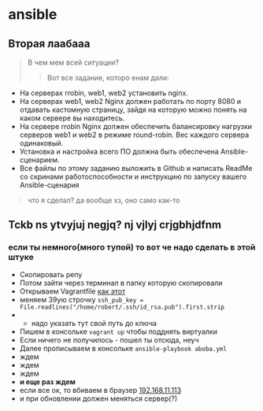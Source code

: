 # ansible
## Вторая лаабааа 

>В чем мем всей ситуации?
>>Вот все задание, которо енам дали:

 + На серверах rrobin, web1, web2 установить nginx.
 + На серверах web1, web2 Nginx должен работать по порту 8080 и отдавать кастомную страницу, зайдя на которую можно понять на каком сервере вы находитесь.
 + На сервере rrobin Nginx должен обеспечить балансировку нагрузки серверов web1 и web2 в режиме round-robin. Вес каждого сервера одинаковый.
 + Установка и настройка всего ПО должна быть обеспечена Ansible-сценарием.
 + Все файлы по этому заданию выложить в Github и написать ReadMe со скринами работоспособности и инструкцию по запуску вашего Ansible-сценария
> что я сделал? да вообще хз, оно само как-то

## Tckb ns ytvyjuj negjq? nj vjlyj crjgbhjdfnm 
### если ты немного(много тупой) то вот че надо сделать в этой штуке
 + Скопировать репу 
 + Потом зайти через терминал в папку которую скопировали
 + Открываем Vagrantfile [как этот](https://github.com/bob4inski/ansible/blob/main/task-2/Vagrantfile)
 + меняем 39ую строчку `ssh_pub_key = File.readlines("/home/robert/.ssh/id_rsa.pub").first.strip`
 + +  надо указать тут свой путь до ключа
 + Пишем в консольке `vagrant up`  чтобы подднять виртуалки
 + Если ничего не получилось - пошел ты отсюда, неуч
 + Далее прописываем в консольке `ansible-playbook aboba.yml`
 + ждем
 + ждем
 + ждем
 + ****и еще раз ждем****
 + если все ок, то вбиваем в браузер [192.168.11.113](http://192.168.11.113/)
 + и при обновлении должен меняться сервер(?)
 

